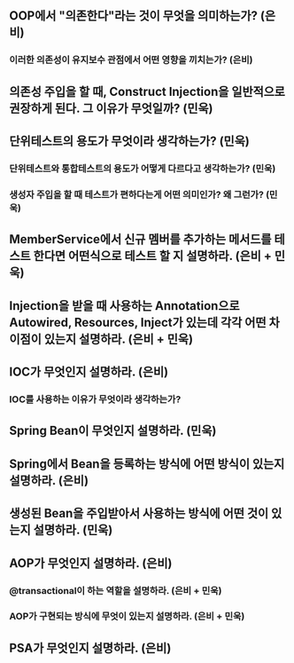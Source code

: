 ## OOP에서 "의존한다"라는 것이 무엇을 의미하는가? (은비)

### 이러한 의존성이 유지보수 관점에서 어떤 영향을 끼치는가? (은비)

## 의존성 주입을 할 때, Construct Injection을 일반적으로 권장하게 된다. 그 이유가 무엇일까? (민욱)

## 단위테스트의 용도가 무엇이라 생각하는가? (민욱)

### 단위테스트와 통합테스트의 용도가 어떻게 다르다고 생각하는가? (민욱)

### 생성자 주입을 할 때 테스트가 편하다는게 어떤 의미인가? 왜 그런가? (민욱)

## MemberService에서 신규 멤버를 추가하는 메서드를 테스트 한다면 어떤식으로 테스트 할 지 설명하라. (은비 + 민욱)

## Injection을 받을 때 사용하는 Annotation으로 Autowired, Resources, Inject가 있는데 각각 어떤 차이점이 있는지 설명하라. (은비 + 민욱)

## IOC가 무엇인지 설명하라. (은비)

### IOC를 사용하는 이유가 무엇이라 생각하는가?

## Spring Bean이 무엇인지 설명하라. (민욱)

## Spring에서 Bean을 등록하는 방식에 어떤 방식이 있는지 설명하라. (은비)

## 생성된 Bean을 주입받아서 사용하는 방식에 어떤 것이 있는지 설명하라. (민욱)

## AOP가 무엇인지 설명하라. (은비)

### @transactional이 하는 역할을 설명하라. (은비 + 민욱)

### AOP가 구현되는 방식에 무엇이 있는지 설명하라. (은비 + 민욱)

## PSA가 무엇인지 설명하라. (은비)

